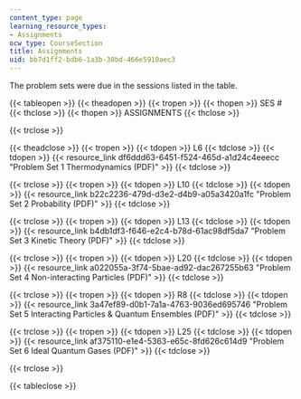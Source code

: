 ```yaml
---
content_type: page
learning_resource_types:
- Assignments
ocw_type: CourseSection
title: Assignments
uid: bb7d1ff2-bdb6-1a3b-30bd-466e5910aec3
---
```


The problem sets were due in the sessions listed in the table.

{{< tableopen >}}
{{< theadopen >}}
{{< tropen >}}
{{< thopen >}}
SES #
{{< thclose >}}
{{< thopen >}}
ASSIGNMENTS
{{< thclose >}}

{{< trclose >}}

{{< theadclose >}}
{{< tropen >}}
{{< tdopen >}}
L6
{{< tdclose >}}
{{< tdopen >}}
{{< resource_link df6ddd63-6451-f524-465d-a1d24c4eeecc "Problem Set 1 Thermodynamics (PDF)" >}}
{{< tdclose >}}

{{< trclose >}}
{{< tropen >}}
{{< tdopen >}}
L10
{{< tdclose >}}
{{< tdopen >}}
{{< resource_link b22c2236-479d-d3e2-d4b9-a05a3420a1fc "Problem Set 2 Probability (PDF)" >}}
{{< tdclose >}}

{{< trclose >}}
{{< tropen >}}
{{< tdopen >}}
L13
{{< tdclose >}}
{{< tdopen >}}
{{< resource_link b4db1df3-f646-e2c4-b78d-61ac98df5da7 "Problem Set 3 Kinetic Theory (PDF)" >}}
{{< tdclose >}}

{{< trclose >}}
{{< tropen >}}
{{< tdopen >}}
L20
{{< tdclose >}}
{{< tdopen >}}
{{< resource_link a022055a-3f74-5bae-ad92-dac267255b63 "Problem Set 4 Non-interacting Particles (PDF)" >}}
{{< tdclose >}}

{{< trclose >}}
{{< tropen >}}
{{< tdopen >}}
R8
{{< tdclose >}}
{{< tdopen >}}
{{< resource_link 3a47ef89-d0b1-7a1a-4763-9036ed695746 "Problem Set 5 Interacting Particles & Quantum Ensembles (PDF)" >}}
{{< tdclose >}}

{{< trclose >}}
{{< tropen >}}
{{< tdopen >}}
L25
{{< tdclose >}}
{{< tdopen >}}
{{< resource_link af375110-e1e4-5363-e65c-8fd626c614d9 "Problem Set 6 Ideal Quantum Gases (PDF)" >}}
{{< tdclose >}}

{{< trclose >}}

{{< tableclose >}}